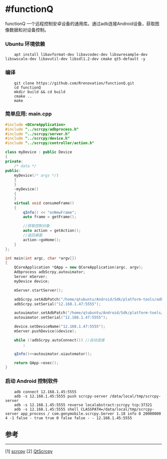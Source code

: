 #functionQ
===========================

functionQ 一个远程控制安卓设备的通用库。通过adb连接Android设备，获取图像数据和对设备控制。

### Ubuntu 环境依赖
```shell
    apt install libavformat-dev libavcodec-dev libswresample-dev libswscale-dev libavutil-dev libsdl1.2-dev cmake qt5-default -y
```
### 编译
```shell
    git clone https://github.com/Rrenovation/functionQ.git
    cd functionQ
    mkdir build && cd build
    cmake ..
    make 
```
### 简单应用: main.cpp
```cpp
#include <QCoreApplication>
#include "../scrcpy/adbprocess.h"
#include "../scrcpy/server.h"
#include "../scrcpy/device.h"
#include "../scrcpy/controller/action.h"

class myDevice : public Device
{
private:
    /* data */
public:
    myDevice(/* args */)
    {
    }
    ~myDevice()
    {
    }
    virtual void consumeFrame()
    {
        qInfo() << "onNewFrame";
        auto frame = getFrame();

        //获取控制对象        
        auto action = getAction();
        //返回桌面
        action->goHome();
    }
};

int main(int argc, char *argv[])
{
    QCoreApplication *QApp = new QCoreApplication(argc, argv);
    Adbprocess adbScrpy,autouimator;
    Server mServer;
    myDevice device;

    mServer.startServer();

    adbScrpy.setAdbPatch("/home/qtubuntu/Android/Sdk/platform-tools/adb");
    adbScrpy.setSerial("12.168.1.47:5555");

    autouimator.setAdbPatch("/home/qtubuntu/Android/Sdk/platform-tools/adb");
    autouimator.setSerial("12.168.1.47:5555");

    device.setDeviceName("12.168.1.47:5555");
    mServer.pushDevice(&device);

    while (!adbScrpy.autoConnect()) //自动连接
        ;

    qInfo()<<autouimator.uiautomator();

    return QApp->exec();
}
````
### 启动 Android 控制软件
``` shell
    adb connect 12.168.1.45:5555
    adb -s 12.168.1.45:5555 push scrcpy-server /data/local/tmp/scrcpy-server
    adb -s 12.168.1.45:5555 reverse localabstract:scrcpy tcp:37321
    adb -s 12.168.1.45:5555 shell CLASSPATH=/data/local/tmp/scrcpy-server app_process / com.genymobile.scrcpy.Server 1.18 info 0 20000000 4 -1 false - true true 0 false false - - 12.168.1.45:5555
```

## 参考
---
[1] [scrcpy](https://github.com/Genymobile/scrcpy)
[2] [QtScrcpy](https://github.com/barry-ran/QtScrcpy)
